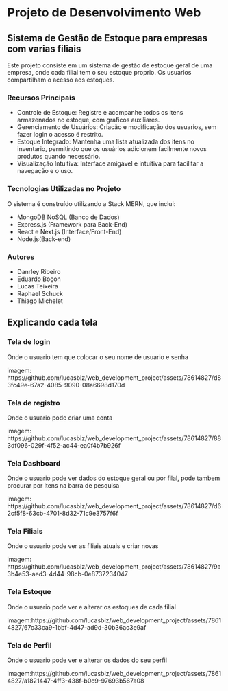 <h1>Projeto de Desenvolvimento Web</h1>
<h2>Sistema de Gestão de Estoque para empresas com varias filiais</h2>

Este projeto consiste em um sistema de gestão de estoque geral de uma empresa, onde cada filial tem o seu estoque proprio. Os usuarios compartilham o acesso aos estoques.


<h3>Recursos Principais</h3>

- Controle de Estoque: Registre e acompanhe todos os itens armazenados no estoque, com graficos auxiliares.
- Gerenciamento de Usuários: Criacão e modificação dos usuarios, sem fazer login o acesso é restrito.
- Estoque Integrado: Mantenha uma lista atualizada dos itens no inventario, permitindo que os usuários adicionem facilmente novos produtos quando necessário.
- Visualização Intuitiva: Interface amigável e intuitiva para facilitar a navegação e o uso.<br>


<h3>Tecnologias Utilizadas no Projeto</h3>

O sistema é construído utilizando a Stack MERN, que inclui:
- MongoDB NoSQL (Banco de Dados)
- Express.js (Framework para Back-End)
- React e Next.js (Interface/Front-End)
- Node.js(Back-end)


<h3>Autores</h3>

- Danrley Ribeiro
- Eduardo Boçon
- Lucas Teixeira
- Raphael Schuck
- Thiago Michelet

<h2>Explicando cada tela</h2>
<h3>Tela de login</h3>
<p>Onde o usuario tem que colocar o seu nome de usuario e senha</p>
imagem: https://github.com/lucasbiz/web_development_project/assets/78614827/d83fc49e-67a2-4085-9090-08a6698d170d

<h3>Tela de registro</h3>
<p>Onde o usuario pode criar uma conta</p>
imagem: https://github.com/lucasbiz/web_development_project/assets/78614827/883df096-029f-4f52-ac44-ea0f4b7b926f

<h3>Tela Dashboard</h3>
<p>Onde o usuario pode ver dados do estoque geral ou por filal, pode tambem procurar por itens na barra de pesquisa</p>
imagem: https://github.com/lucasbiz/web_development_project/assets/78614827/d62cf5f8-63cb-4701-8d32-71c9e3757f6f

<h3>Tela Filiais</h3>
<p>Onde o usuario pode ver as filiais atuais e criar novas</p>
imagem: https://github.com/lucasbiz/web_development_project/assets/78614827/9a3b4e53-aed3-4d44-98cb-0e8737234047

<h3>Tela Estoque</h3>
<p>Onde o usuario pode ver e alterar os estoques de cada filial</p>
imagem:https://github.com/lucasbiz/web_development_project/assets/78614827/67c33ca9-1bbf-4d47-ad9d-30b36ac3e9af

<h3>Tela de Perfil</h3>
<p>Onde o usuario pode ver e alterar os dados do seu perfil</p>
imagem:https://github.com/lucasbiz/web_development_project/assets/78614827/a1821447-4ff3-438f-b0c9-97693b567a08


